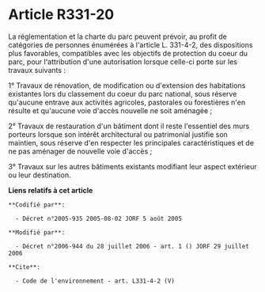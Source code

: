 # Article R331-20

La réglementation et la charte du parc peuvent prévoir, au profit de catégories de personnes énumérées à l'article L.
331-4-2, des dispositions plus favorables, compatibles avec les objectifs de protection du coeur du parc, pour l'attribution
d'une autorisation lorsque celle-ci porte sur les travaux suivants : 

1° Travaux de rénovation, de modification ou d'extension des habitations existantes lors du classement du coeur du parc
national, sous réserve qu'aucune entrave aux activités agricoles, pastorales ou forestières n'en résulte et qu'aucune voie
d'accès nouvelle ne soit aménagée ; 

2° Travaux de restauration d'un bâtiment dont il reste l'essentiel des murs porteurs lorsque son intérêt architectural ou
patrimonial justifie son maintien, sous réserve d'en respecter les principales caractéristiques et de ne pas aménager de
nouvelle voie d'accès ; 

3° Travaux sur les autres bâtiments existants modifiant leur aspect extérieur ou leur destination.

**Liens relatifs à cet article**

	**Codifié par**:

	  - Décret n°2005-935 2005-08-02 JORF 5 août 2005

	**Modifié par**:

	  - Décret n°2006-944 du 28 juillet 2006 - art. 1 () JORF 29 juillet 2006

	**Cite**:

	  - Code de l'environnement - art. L331-4-2 (V)
